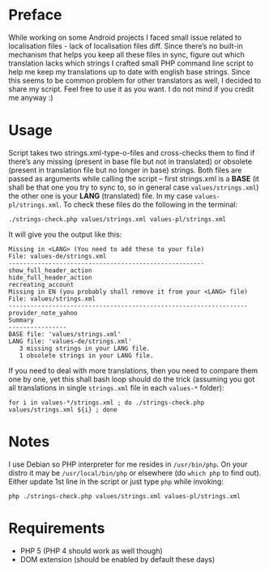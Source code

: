 Preface
=======

While working on some Android projects I faced small issue related to localisation files - lack of localisation files diff.
Since there’s no built-in mechanism that helps you keep all these files in sync, figure out which translation lacks
which strings I crafted small PHP command line script to help me keep my translations up to date with english base 
strings. Since this seems to be common problem for other translators as well, I decided to share my script. Feel 
free to use it as you want. I do not mind if you credit me anyway :)

Usage
=====

Script takes two strings.xml-type-o-files and cross-checks them to find if there’s any missing 
(present in base file but not in translated) or obsolete (present in translation file but no longer in base)
strings. Both files are passed as arguments while calling the script – first strings.xml is a **BASE** 
(it shall be that one you try to sync to, so in general case `values/strings.xml`) the other one is your **LANG**
(translated) file. In my case `values-pl/strings.xml`. To check these files do the following in the terminal:

    ./strings-check.php values/strings.xml values-pl/strings.xml

It will give you the output like this:
    
    Missing in <LANG> (You need to add these to your file)
    File: values-de/strings.xml
    ------------------------------------------------------
    show_full_header_action
    hide_full_header_action
    recreating_account
    Missing in EN (you probably shall remove it from your <LANG> file)
    File: values/strings.xml
    ------------------------------------------------------------------
    provider_note_yahoo
    Summary
    ----------------
    BASE file: 'values/strings.xml'
    LANG file: 'values-de/strings.xml'
       3 missing strings in your LANG file.
       1 obsolete strings in your LANG file.

If you need to deal with more translations, then you need to compare them one by one, yet this shall bash loop should do the trick
(assuming you got all translations in single `strings.xml` file in each `values-*` folder):

    for i in values-*/strings.xml ; do ./strings-check.php values/strings.xml ${i} ; done

Notes
=====

I use Debian so PHP interpreter for me resides in `/usr/bin/php`. On your distro it may be `/usr/local/bin/php` or elsewhere (do `which php` to find out). Either update 1st line in the script or just type `php` while invoking:

    php ./strings-check.php values/strings.xml values-pl/strings.xml

Requirements
============

 - PHP 5 (PHP 4 should work as well though)
 - DOM extension (should be enabled by default these days)
